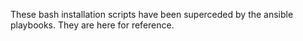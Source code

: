 These bash installation scripts have been superceded by the ansible playbooks. They are here for reference.
